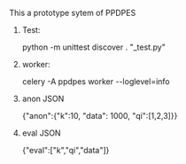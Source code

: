 This a prototype sytem of PPDPES

1) Test:

    python -m unittest discover . "_test.py"

2) worker:

    celery -A ppdpes worker --loglevel=info

3) anon JSON

	{"anon":{"k":10, "data": 1000, "qi":[1,2,3]}}

4) eval JSON

	{"eval":["k","qi","data"]}

